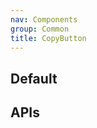 ```yaml
---
nav: Components
group: Common
title: CopyButton
---
```


## Default

<code src="./demos/index.tsx" center></code>

## APIs

<API></API>
